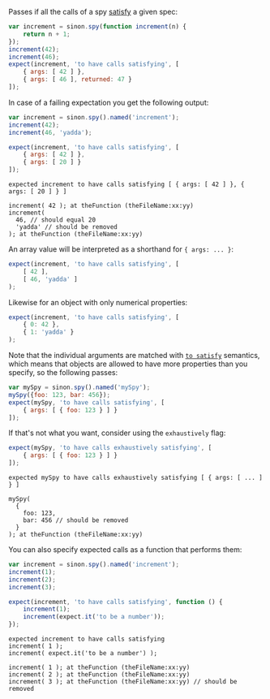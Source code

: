 Passes if all the calls of a spy [satisfy](http://unexpected.js.org/assertions/any/to-satisfy/) a given spec:

```js
var increment = sinon.spy(function increment(n) {
    return n + 1;
});
increment(42);
increment(46);
expect(increment, 'to have calls satisfying', [
    { args: [ 42 ] },
    { args: [ 46 ], returned: 47 }
]);
```

In case of a failing expectation you get the following output:

```js
var increment = sinon.spy().named('increment');
increment(42);
increment(46, 'yadda');

expect(increment, 'to have calls satisfying', [
    { args: [ 42 ] },
    { args: [ 20 ] }
]);
```

```output
expected increment to have calls satisfying [ { args: [ 42 ] }, { args: [ 20 ] } ]

increment( 42 ); at theFunction (theFileName:xx:yy)
increment(
  46, // should equal 20
  'yadda' // should be removed
); at theFunction (theFileName:xx:yy)
```

An array value will be interpreted as a shorthand for `{ args: ... }`:

```js
expect(increment, 'to have calls satisfying', [
    [ 42 ],
    [ 46, 'yadda' ]
);
```

Likewise for an object with only numerical properties:

```js
expect(increment, 'to have calls satisfying', [
    { 0: 42 },
    { 1: 'yadda' }
);
```

Note that the individual arguments are matched with
[`to satisfy`](http://unexpected.js.org/assertions/any/to-satisfy/)
semantics, which means that objects are allowed to have more properties than you
specify, so the following passes:

```js
var mySpy = sinon.spy().named('mySpy');
mySpy({foo: 123, bar: 456});
expect(mySpy, 'to have calls satisfying', [
    { args: [ { foo: 123 } ] }
]);
```

If that's not what you want, consider using the `exhaustively` flag:

```js
expect(mySpy, 'to have calls exhaustively satisfying', [
    { args: [ { foo: 123 } ] }
]);
```

```output
expected mySpy to have calls exhaustively satisfying [ { args: [ ... ] } ]

mySpy(
  {
    foo: 123,
    bar: 456 // should be removed
  }
); at theFunction (theFileName:xx:yy)
```

You can also specify expected calls as a function that performs them:

```js
var increment = sinon.spy().named('increment');
increment(1);
increment(2);
increment(3);

expect(increment, 'to have calls satisfying', function () {
    increment(1);
    increment(expect.it('to be a number'));
});
```

```output
expected increment to have calls satisfying
increment( 1 );
increment( expect.it('to be a number') );

increment( 1 ); at theFunction (theFileName:xx:yy)
increment( 2 ); at theFunction (theFileName:xx:yy)
increment( 3 ); at theFunction (theFileName:xx:yy) // should be removed
```
